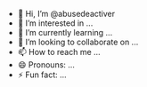 - 👋 Hi, I’m @abusedeactiver
- 👀 I’m interested in ...
- 🌱 I’m currently learning ...
- 💞️ I’m looking to collaborate on ...
- 📫 How to reach me ...
- 😄 Pronouns: ...
- ⚡ Fun fact: ...

<!---
abusedeactiver/abusedeactiver is a ✨ special ✨ repository because its `README.md` (this file) appears on your GitHub profile.
You can click the Preview link to take a look at your changes.
--->
